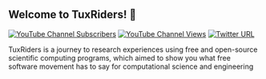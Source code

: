 ## Welcome to TuxRiders! 👋

[![YouTube Channel Subscribers](https://img.shields.io/youtube/channel/subscribers/UC7tFIxB0O2Uhf9afEi_DISw?style=social)](https://www.youtube.com/TuxRiders)
[![YouTube Channel Views](https://img.shields.io/youtube/channel/views/UC7tFIxB0O2Uhf9afEi_DISw?style=social)](https://www.youtube.com/TuxRiders)
[![Twitter URL](https://img.shields.io/twitter/url?label=Twitter&style=social&url=https%3A%2F%2Ftwitter.com%2FTuxRiders)](https://twitter.com/TuxRiders)

TuxRiders is a journey to research experiences using free and open-source scientific computing programs, which aimed to show you what free software movement has to say for computational science and engineering

<!--

**Here are some ideas to get you started:**

🙋‍♀️ A short introduction - what is your organization all about?
🌈 Contribution guidelines - how can the community get involved?
👩‍💻 Useful resources - where can the community find your docs? Is there anything else the community should know?
🍿 Fun facts - what does your team eat for breakfast?
🧙 Remember, you can do mighty things with the power of [Markdown](https://docs.github.com/github/writing-on-github/getting-started-with-writing-and-formatting-on-github/basic-writing-and-formatting-syntax)
-->
